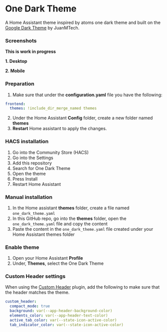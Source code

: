 # One Dark Theme
A Home Assistant theme inspired by atoms one dark theme and built on the [Google Dark Theme](https://github.com/JuanMTech/google_dark_theme) by JuanMTech.

### Screenshots

**This is work in progress**

**1. Desktop**
<p align="center">
  <!--img src="https://i.imgur.com/CS3N3kB.png"-->
</p>

**2. Mobile**

<p align="center">
  <!--img src="https://i.imgur.com/D4RDkiG.png"-->
</p>

### Preparation
1. Make sure that under the **configuration.yaml** file you have the following:

```yaml
frontend:
  themes: !include_dir_merge_named themes
```

2. Under the Home Assistant **Config** folder, create a new folder named **themes**
3. **Restart** Home assistant to apply the changes. 

### HACS installation
1. Go into the Community Store (HACS)
2. Go into the Settings
3. Add this repository
4. Search for One Dark Theme
5. Open the theme
6. Press Install
7. Restart Home Assistant

### Manual installation
1. In the Home assistant **themes** folder, create a file named `one_dark_theme.yaml`
2. In this GitHub repo, go into the **themes** folder, open the `one_dark_theme.yaml` file and copy the content
3. Paste the content in the `one_dark_theme.yaml` file created under your Home Assistant themes folder

### Enable theme
1. Open your Home Assistant **Profile**
2. Under, **Themes**, select the One Dark Theme


### Custom Header settings
When using the [Custom Header](https://github.com/maykar/custom-header) plugin, add the following to make sure that the header matches the theme.

```yaml
custom_header:
  compact_mode: true
  background: var(--app-header-background-color)
  elements_color: var(--app-header-text-color)
  active_tab_color: var(--state-icon-active-color)
  tab_indicator_color: var(--state-icon-active-color)
```

